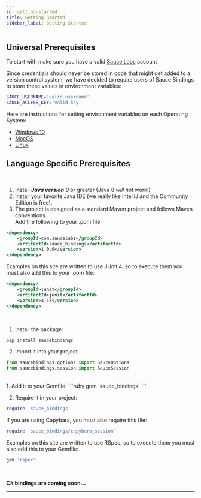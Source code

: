 ```yaml
---
id: getting-started
title: Getting Started
sidebar_label: Getting Started
---
```


## Universal Prerequisites

To start with make sure you have a valid [Sauce Labs](https://app.saucelabs.com/) account 

Since credentials should never be stored in code that might get added to a version control system, 
we have decided to require users of Sauce Bindings to store these values in environment variables:

```bash
SAUCE_USERNAME='valid.username'
SAUCE_ACCESS_KEY='valid.key'
```

Here are instructions for setting environment variables on each Operating System: 
* [Windows 10](https://www.architectryan.com/2018/08/31/how-to-change-environment-variables-on-windows-10/) 
* [MacOS](https://apple.stackexchange.com/questions/106778/how-do-i-set-environment-variables-on-os-x)
* [Linux](https://askubuntu.com/questions/58814/how-do-i-add-environment-variables)


## Language Specific  Prerequisites

<!--DOCUSAURUS_CODE_TABS-->
<!--Java-->
<br />

1. Install ***Java version 9*** or greater (Java 8 *will not* work!)<br />
2. Install your favorite Java IDE (we really like IntelliJ and the Community Edition is free).
2. The project is designed as a standard Maven project and follows Maven conventions.</br>
Add the following to your .pom file:

```xml
<dependency>
    <groupId>com.saucelabs</groupId>
    <artifactId>sauce_bindings</artifactId>
    <version>1.0.0</version>
</dependency>
```

Examples on this site are written to use JUnit 4, so to execute them you must also add this to your .pom file:
```xml
<dependency>
    <groupId>junit</groupId>
    <artifactId>junit</artifactId>
    <version>4.13</version>
</dependency>
``` 

<!--Python-->
<br />

1. Install the package:
```bash
pip install saucebindings
```
2. Import it into your project
```python
from saucebindings.options import SauceOptions
from saucebindings.session import SauceSession
```

<!--Ruby-->
<br />
1. Add it to your Gemfile:
```ruby
gem 'sauce_bindings'
```

2. Require it in your project:
```ruby
require 'sauce_bindings'
```

If you are using Capybara, you must also require this file:
```ruby
require 'sauce_bindings/capybara_session'
```

Examples on this site are written to use RSpec, so to execute them you must also add this to your Gemfile:
```ruby
gem 'rspec'
```

<!--C#-->
<br />

**C# bindings are coming soon...**

<!--END_DOCUSAURUS_CODE_TABS-->

___
